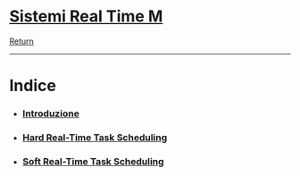 # [Sistemi Real Time M](https://www.unibo.it/it/studiare/dottorati-master-specializzazioni-e-altra-formazione/insegnamenti?codiceMateria=72945&annoAccademico=2024&codiceCorso=5826&single=True&search=True)

[Return](../../README.md)

---
# Indice

- ### [Introduzione](./1_Introduzione.md)

- ### [Hard Real-Time Task Scheduling](./2_Hard_Real-Time_Task_Scheduling.md)

- ### [Soft Real-Time Task Scheduling](./3_Soft_Real-Time_Task_Scheduling.md)